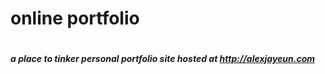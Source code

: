 # online portfolio
# <h5>a place to tinker personal portfolio site hosted at http://alexjayeun.com </h5>
